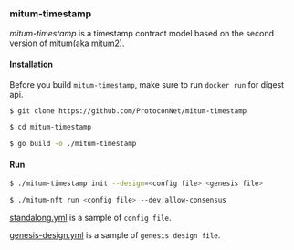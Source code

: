 ### mitum-timestamp

*mitum-timestamp* is a timestamp contract model based on the second version of mitum(aka [mitum2](https://github.com/ProtoconNet/mitum2)).

#### Installation

Before you build `mitum-timestamp`, make sure to run `docker run` for digest api.

```sh
$ git clone https://github.com/ProtoconNet/mitum-timestamp

$ cd mitum-timestamp

$ go build -o ./mitum-timestamp
```

#### Run

```sh
$ ./mitum-timestamp init --design=<config file> <genesis file>

$ ./mitum-nft run <config file> --dev.allow-consensus
```

[standalong.yml](standalone.yml) is a sample of `config file`.

[genesis-design.yml](genesis-design.yml) is a sample of `genesis design file`.
